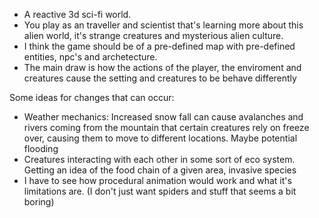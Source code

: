 - A reactive 3d sci-fi world.
- You play as an traveller and scientist that's learning more about this alien world, it's strange creatures and mysterious alien culture.
- I think the game should be of a pre-defined map with pre-defined entities, npc's and archetecture.
- The main draw is how the actions of the player, the enviroment and creatures cause the setting and creatures to be behave differently

Some ideas for changes that can occur:
- Weather mechanics: Increased snow fall can cause avalanches and rivers coming from the mountain that certain creatures rely on freeze over, causing them to move to different locations. Maybe potential flooding
- Creatures interacting with each other in some sort of eco system. Getting an idea of the food chain of a given area, invasive species
- I have to see how procedural animation would work and what it's limitations are. (I don't just want spiders and stuff that seems a bit boring)


